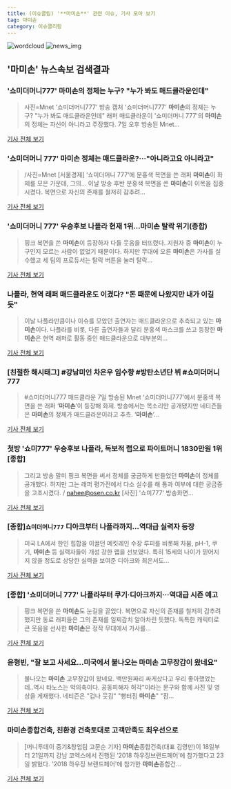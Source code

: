 ```yaml
---
title: (이슈클립) '**마미손**' 관련 이슈, 기사 모아 보기
tag: 마미손
category: 이슈클리핑
---
```

![wordcloud](https://s3.ap-northeast-2.amazonaws.com/lyrics101-wordcloud/2018-09-08-1536356721.png)
![news_img](https://user-images.githubusercontent.com/42597476/44507050-1206f400-a6e4-11e8-8d98-7ffbfebb353f.png)
## **'**마미손**'** 뉴스속보 검색결과
### '쇼미더머니777' **마미손**의 정체는 누구? "누가 봐도 매드클라운인데"

>사진=Mnet '쇼미더머니777' 방송 캡처 '쇼미더머니777' **마미손**의 정체는 누구? "누가 봐도 매드클라운인데" 래퍼 매드클라운이 '쇼미더머니 777'의 **마미손**의 정체는 자신이 아니라고 주장했다. 7일 오후 방송된 Mnet...

<a href="http://news20.busan.com/controller/newsController.jsp?newsId=20180908000005" target="_blank">기사 전체 보기</a>

### '쇼미더머니 777' **마미손** 정체는 매드클라운?···"아니라고요 아니라고"

>/사진=Mnet [서울경제] ‘쇼미더머니 777’에 분홍색 복면을 쓴 래퍼 **마미손**이 화제를 모은 가운데, 그의... 이날 방송 후반 분홍색 복면을 쓴 **마미손**이 이목을 집중시켰다. 복면으로 자신의 존재를 철저히 감추려...

<a href="http://www.sedaily.com/NewsView/1S4K0BOTWB" target="_blank">기사 전체 보기</a>

### '쇼미더머니 777' 우승후보 나플라 현재 1위…**마미손** 탈락 위기(종합)

>핑크 복면을 쓴 **마미손**이 등장하자 다들 웃음을 터뜨렸다. 지원자 중 **마미손**이 누구인지 모르는 사람이 없었기 때문이다. 하지만 무대에 오른 **마미손**은 가사를 실수했고 세 팀의 프로듀서는 탈락 버튼을 눌러 탈락...

<a href="http://news1.kr/articles/?3420922" target="_blank">기사 전체 보기</a>

### 나플라, 현역 래퍼 매드클라운도 이겼다? "돈 때문에 나왔지만 내가 이길 듯"

>이날 나플라만큼이나 이슈를 모았던 출연자는 매드클라운으로 추측되고 있는 **마미손**이다. 나플라를 비롯, 다른 출연자들과 달리 분홍색 마스크를 쓰고 등장한 **마미손**은 현역 래퍼로 활동 중인 매드클라운으로 대부분의...

<a href="http://www.newstown.co.kr/news/articleView.html?idxno=339748" target="_blank">기사 전체 보기</a>

### [친절한 해시태그] #강남미인 차은우 임수향 #방탄소년단 뷔 #쇼미더머니777

>#쇼미더머니777 매드클라운 7일 방송된 Mnet ‘쇼미더머니777’에서 분홍색 복면을 쓴 래퍼 ‘**마미손**’이 등장해 화제. 방송에서는 목소리만 공개됐지만 네티즌들은 **마미손**의 정체가 매드클라운이라고 추측. ‘**마미손**’...

<a href="http://www.sporbiz.co.kr/news/articleView.html?idxno=270516" target="_blank">기사 전체 보기</a>

### 첫방 '쇼미777' 우승후보 나플라, 독보적 랩으로 파이트머니 1830만원 1위 [종합]

>그리고 방송 말미 핑크 복면을 써서 정체를 궁금하게 만들었던 **마미손**이 정체를 공개했다. 하지만 그는 래퍼 평가전에서 다소 실수를 해 통과 여부에 대한 궁금증을 고조시켰다. / nahee@osen.co.kr [사진] '쇼미777' 방송화면...

<a href="http://www.osen.co.kr/article/G1110984867" target="_blank">기사 전체 보기</a>

### [종합]`쇼미더머니777` 디아크부터 나플라까지…역대급 실력자 등장

>미국 LA에서 한인 힙합을 이끌던 메킷레인 수장 루피를 비롯해 차붐, pH-1, 쿠기, **마미손** 등 실력자들이 개성 강한 랩을 선보였다. 특히 15세의 나이가 믿어지지 않을 정도로 상당한 실력을 보여준 디아크와 최은서도...

<a href="http://star.mk.co.kr/new/view.php?mc=ST&year=2018&no=566251" target="_blank">기사 전체 보기</a>

### [종합] '쇼미더머니 777' 나플라부터 쿠기·디아크까지···역대급 시즌 예고

>핑크 복면을 쓴 **마미손**도 눈길을 끌었다. 복면으로 자신의 존재를 철저히 감추려 했지만 동료 래퍼들은 그의 존재를 일찌감치 알아차린 듯했다. 독특한 캐릭터로 큰 웃음을 선사한 **마미손**은 정작 무대에서 가사를...

<a href="http://www.sedaily.com/NewsView/1S4K0VP8HZ" target="_blank">기사 전체 보기</a>

### 윤형빈, "잘 보고 사세요...미국에서 불나오는 **마미손** 고무장갑이 왔네요"

>불나오는 **마미손** 고무장갑이 왔네요. 백만원짜리 싸게샀다고 우리 좋아했었는데..역시 타노스는 악의축이다. 공동피해자 허각"이라는 문구와 함께 사진 및 영상을 게재했다. 네티즌은 "겁나 웃김" "빵터짐 **마미손**" "잠...

<a href="http://www.mydaily.co.kr/new_yk/html/read.php?newsid=201807081515372351&ext=na" target="_blank">기사 전체 보기</a>

### **마미손**종합건축, 친환경 건축토대로 고객만족도 최우선으로

>[머니투데이 중기&창업팀 고문순 기자] **마미손**종합건축(대표 김영만)이 18일부터 21일까지 강남 코엑스에서 진행된 ‘2018 하우징브랜드페어’에 참가했다고 23일 밝혔다. '2018 하우징 브랜드페어'에 참가한 **마미손**종합건...

<a href="http://news.mt.co.kr/mtview.php?no=2018012217513988669" target="_blank">기사 전체 보기</a>


